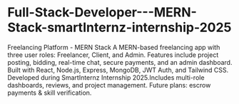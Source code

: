 # Full-Stack-Developer---MERN-Stack-smartInternz-internship-2025
Freelancing Platform - MERN Stack  A MERN-based freelancing app with three user roles: Freelancer, Client, and Admin. Features include project posting, bidding, real-time chat, secure payments, and an admin dashboard. Built with React, Node.js, Express, MongoDB, JWT Auth, and Tailwind CSS. Developed during SmartInternz Internship 2025.Includes multi-role dashboards, reviews, and project management. Future plans: escrow payments & skill verification.
